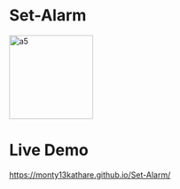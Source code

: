 # Set-Alarm
<img width="151" alt="a5" src="https://user-images.githubusercontent.com/92872528/185922259-d2fea701-e214-44d7-9e92-cd469a05b17c.png">

# Live Demo
https://monty13kathare.github.io/Set-Alarm/
